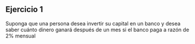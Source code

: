 ## Ejercicio 1

Suponga que una persona desea invertir su capital en un banco y desea saber cuánto dinero ganará después de un mes si el banco paga a razón de 2% mensual
